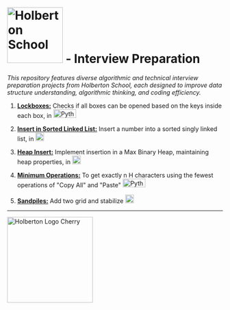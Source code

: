 # <img src="https://cdn.prod.website-files.com/6105315644a26f77912a1ada/63eea844ae4e3022154e2878_Holberton-p-500.png" width="130px" alt="Holberton School"> - **Interview Preparation**

*This repository features diverse algorithmic and technical interview preparation projects from Holberton School, each designed to improve data structure understanding, algorithmic thinking, and coding efficiency.*

1. **[Lockboxes:](https://github.com/vlldnt/holbertonschool-interview/tree/main/lockboxes)** Checks if all boxes can be opened based on the keys inside each box, in <img src="https://camo.githubusercontent.com/74916dd06a2b3a38f799883c461e6ee7eb5295103777e6c02de32942617c2c71/68747470733a2f2f696d672e736869656c64732e696f2f62616467652f505954484f4e2d3337373661623f6c6f676f3d707974686f6e266c6f676f436f6c6f723d7768697465267374796c653d666f722d7468652d6261646765" alt="Python" width="53" height="20"/>

2. **[Insert in Sorted Linked List:](https://github.com/vlldnt/holbertonschool-interview/tree/main/insert_in_sorted_linked_list)** Insert a number into a sorted singly linked list, in <img src="https://camo.githubusercontent.com/1869daea328c60b988499f842daaf2c257c6bd05d9d873eceea64de40f359c29/68747470733a2f2f696d672e736869656c64732e696f2f62616467652f432d6138623963633f6c6f676f3d266c6f676f436f6c6f723d626c61636b267374796c653d666f722d7468652d6261646765" alt="C" width="20" height="20"/>

3. **[Heap Insert:](https://github.com/vlldnt/holbertonschool-interview/tree/main/heap_insert)** Implement insertion in a Max Binary Heap, maintaining heap properties, in <img src="https://camo.githubusercontent.com/1869daea328c60b988499f842daaf2c257c6bd05d9d873eceea64de40f359c29/68747470733a2f2f696d672e736869656c64732e696f2f62616467652f432d6138623963633f6c6f676f3d266c6f676f436f6c6f723d626c61636b267374796c653d666f722d7468652d6261646765" alt="C" width="20" height="20"/>

4. **[Minimum Operations:](https://github.com/vlldnt/holbertonschool-interview/tree/main/minimum_operations)** To get exactly n H characters using the fewest operations of "Copy All" and "Paste" <img src="https://camo.githubusercontent.com/74916dd06a2b3a38f799883c461e6ee7eb5295103777e6c02de32942617c2c71/68747470733a2f2f696d672e736869656c64732e696f2f62616467652f505954484f4e2d3337373661623f6c6f676f3d707974686f6e266c6f676f436f6c6f723d7768697465267374796c653d666f722d7468652d6261646765" alt="Python" width="53" height="20"/>

5. **[Sandpiles:](https://github.com/vlldnt/holbertonschool-interview/tree/main/sandpiles)** Add two grid and stabilize <img src="https://camo.githubusercontent.com/1869daea328c60b988499f842daaf2c257c6bd05d9d873eceea64de40f359c29/68747470733a2f2f696d672e736869656c64732e696f2f62616467652f432d6138623963633f6c6f676f3d266c6f676f436f6c6f723d626c61636b267374796c653d666f722d7468652d6261646765" alt="C" width="20" height="20"/>
---

<img src="https://cdn.prod.website-files.com/64107f65f30b69371e3d6bfa/65c6179aa44b63fa4f31e7ad_Holberton-Logo-Cherry.svg" width="200px" alt="Holberton Logo Cherry">